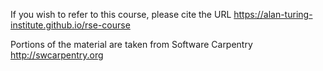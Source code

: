 
If you wish to refer to this course, please cite the URL
https://alan-turing-institute.github.io/rse-course

Portions of the material are taken from Software Carpentry
http://swcarpentry.org
